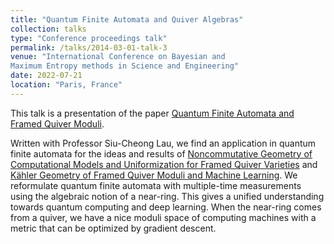 ```yaml
---
title: "Quantum Finite Automata and Quiver Algebras"
collection: talks
type: "Conference proceedings talk"
permalink: /talks/2014-03-01-talk-3
venue: "International Conference on Bayesian and 
Maximum Entropy methods in Science and Engineering"
date: 2022-07-21
location: "Paris, France"
---
```


This talk is a presentation of the paper [Quantum Finite Automata and Framed Quiver Moduli](https://g-jeffreys.github.io/publication/2010-10-01-paper-title-number-2).

Written with Professor Siu-Cheong Lau, we find an application in quantum finite automata for the ideas and results of [Noncommutative Geometry of Computational Models and Uniformization for Framed Quiver Varieties](https://g-jeffreys.github.io/publication/2009-10-01-paper-title-number-1) and [Kähler Geometry of Framed Quiver Moduli and Machine Learning](https://g-jeffreys.github.io/publication/2015-10-01-paper-title-number-3). We reformulate quantum finite automata with multiple-time measurements using the algebraic notion of a near-ring. This gives a unified understanding towards quantum computing and deep learning. When the near-ring comes from a quiver, we have a nice moduli space of computing machines with a metric that can be optimized by gradient descent.
